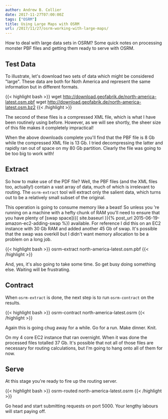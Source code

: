 ```yaml
---
author: Andrew B. Collier
date: 2017-11-27T07:00:00Z
tags: ["OSRM"]
title: Using Large Maps with OSRM
url: /2017/11/27/osrm-working-with-large-maps/
---
```


How to deal with large data sets in OSRM? Some quick notes on processing monster PBF files and getting them ready to serve with OSRM.

<!--more-->

## Test Data

To illustrate, let's download two sets of data which might be considered "large". These data are both for Noth America and represent the same information but in different formats.

{{< highlight bash >}}
wget http://download.geofabrik.de/north-america-latest.osm.pbf
wget http://download.geofabrik.de/north-america-latest.osm.bz2
{{< /highlight >}}

The second of these files is a compressed XML file, which is what I have been routinely using before. However, as we will see shortly, the sheer size of this file makes it completely impractical!

When the above downloads complete you'll find that the PBF file is 8 Gb while the compressed XML file is 13 Gb. I tried decompressing the latter and rapidly ran out of space on my 80 Gb partition. Clearly the file was going to be too big to work with!

## Extract

So how to make use of the PDF file? Well, the PBF files (and the XML files too, actually!) contain a vast array of data, much of which is irrelevant to routing. The `osrm-extract` tool will extract only the salient data, which turns out to be a relatively small subset of the original.

This operation is going to consume memory like a beast! So unless you 're running on a machine with a hefty chunk of RAM you'll need to ensure that you have plenty of [swap space]({{ site.baseurl }}{% post_url 2015-06-19-amazon-ec2-adding-swap %}) available. For reference I did this on an EC2 instance with 30 Gb RAM and added another 45 Gb of swap. It's possible that the swap was overkill but I didn't want memory allocation to be a problem on a long job.

{{< highlight bash >}}
osrm-extract north-america-latest.osm.pbf
{{< /highlight >}}

And, yes, it's also going to take some time. So get busy doing something else. Waiting will be frustrating.

## Contract

When `osrm-extract` is done, the next step is to run `osrm-contract` on the results.

{{< highlight bash >}}
osrm-contract north-america-latest.osrm
{{< /highlight >}}

Again this is going chug away for a while. Go for a run. Make dinner. Knit.

On my 4 core EC2 instance that ran overnight. When it was done the processed files totalled 37 Gb. It's possible that not all of those files are necessary for routing calculations, but I'm going to hang onto all of them for now.

## Serve

At this stage you're ready to fire up the routing server.

{{< highlight bash >}}
osrm-routed north-america-latest.osrm
{{< /highlight >}}

Go head and start submitting requests on port 5000. Your lengthy labours will start paying off.